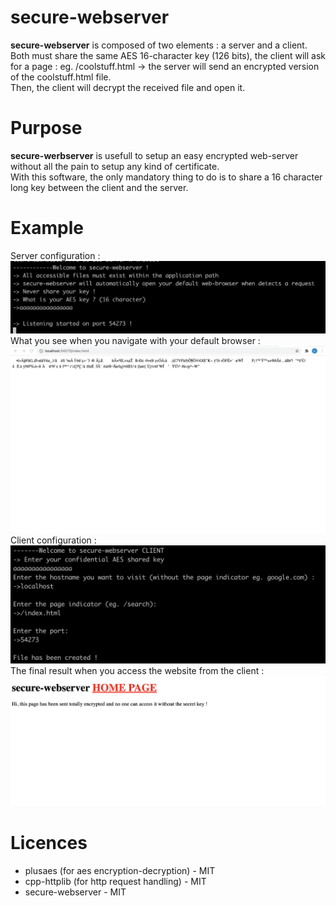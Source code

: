 # secure-webserver
**secure-webserver** is composed of two elements : a server and a client.</br>
Both must share the same AES 16-character key (126 bits), the client will ask for a page : eg. /coolstuff.html -> the server will send an encrypted version of the coolstuff.html file.</br>
Then, the client will decrypt the received file and open it.
# Purpose
**secure-werbserver** is usefull to setup an easy encrypted web-server without all the pain to setup any kind of certificate.</br>
With this software, the only mandatory thing to do is to share a 16 character long key between the client and the server.</br> 
# Example
Server configuration : 
![Server conf](screenshot_server.png)
</br>What you see when you navigate with your default browser :
![Server conf](screenshot_encrypted.png)
</br>Client configuration :
![Server conf](screenshot_client.png)
</br>The final result when you access the website from the client :
![Server conf](screenshot_result.png)
# Licences
- plusaes (for aes encryption-decryption) - MIT
- cpp-httplib (for http request handling) - MIT
- secure-webserver - MIT
